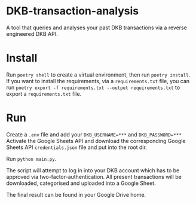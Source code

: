 # DKB-transaction-analysis

A tool that queries and analyses your past DKB transactions via a reverse engineered DKB API.

# Install

Run `poetry shell` to create a virtual environment, then run `poetry install`.
If you want to install the requirements, via a `requirements.txt` file, you can
run `poetry export -f requirements.txt --output requirements.txt` to export a `requirements.txt` file.

# Run

Create a `.env` file and add your `DKB_USERNAME=***` and `DKB_PASSWORD=***`
Activate the Google Sheets API and download the corresponding Google Sheets API `credentials.json` file and put into the
root dir.

Run `python main.py`.

The script will attempt to log in into your DKB account which has to be approved via two-factor-authentication.
All present transactions will be downloaded, categorised and uploaded into a Google Sheet.

The final result can be found in your Google Drive home. 
